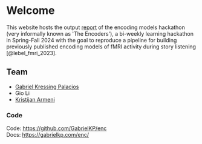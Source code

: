 
# Welcome

This website hosts the output [report](https://kristijanarmeni.github.io/encoders_report/report) of the encoding models hackathon (very informally known as 'The Encoders'), a bi-weekly learning hackathon in Spring-Fall 2024 with the goal to reproduce a pipeline for building previously published encoding models of fMRI activity during story listening [@lebel_fmri_2023].

## Team

- [Gabriel Kressing Palacios](https://gabrielkp.com/)
- Gio Li
- [Kristijan Armeni](https://www.kristijanarmeni.net/)

### Code

Code: https://github.com/GabrielKP/enc  
Docs: https://gabrielkp.com/enc/
